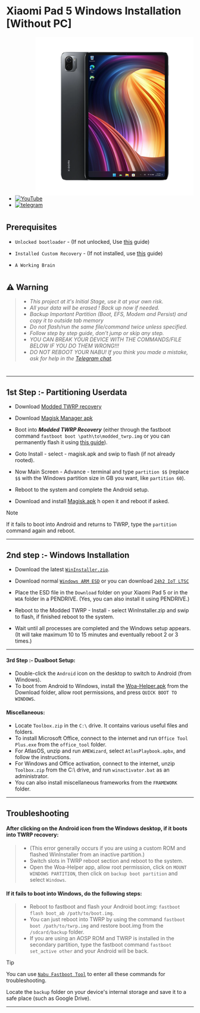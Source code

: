 # Xiaomi Pad 5 Windows Installation [Without PC]
<img align="right" src="nabu.png" width="425" alt="Windows 11 Running On A Xiaomi Pad 5">

- [![YouTube](https://github.com/Kumar-Jy/Windows-in-PocoF1-Without-PC/assets/20044626/3abc8b52-c5c6-4495-b623-d1312195d639)](https://youtu.be/57yx5eoBu5U)
- [![telegram](https://img.shields.io/badge/chat-telegram-brightgreen.svg?logo=telegram&style=flat-square)](https://t.me/WinInstaller)
#

## Prerequisites
- ```Unlocked bootloader``` - (If not unlocked, Use [this](https://github.com/erdilS/Port-Windows-11-Xiaomi-Pad-5/blob/main/guide/English/unlock-bootloader-en.md) guide)

- `Installed Custom Recovery` - (If not installed, use [this](TWRPInstallation.md) guide)

-  ```A Working Brain```
#

## ⚠️ Warning
> - _This project at it's Initial Stage, use it at your own risk._
> - _All your data will be erased ! Back up now if needed._
> - _Backup Important Partition (Boot, EFS, Modem and Persist) and copy it to outside tab memory_
> - _Do not flash/run the same file/command twice unless specified._
> - _Follow step by step guide, don't jump or skip any step._
> - _YOU CAN BREAK YOUR DEVICE WITH THE COMMANDS/FILE BELOW IF YOU DO THEM WRONG!!!_
> - _DO NOT REBOOT YOUR NABU! If you think you made a mistake, ask for help in the [Telegram chat](https://t.me/WinInstaller)._
#

---

## 1st Step :- Partitioning Userdata
- Download [Modded TWRP recovery](https://github.com/Kumar-Jy/Windows-in-NABU-Without-PC/releases/tag/Modded-TWRP-Recovery)
  
- Download [Magisk Manager apk](https://github.com/topjohnwu/Magisk/releases)
  
- Boot into _**Modded TWRP Recovery**_ (either through the fastboot command `fastboot boot \path\to\modded_twrp.img` or you can permanently flash it using [this guide](https://github.com/Kumar-Jy/Windows-in-NABU-Without-PC/blob/main/guide/TWRPInstallation.md)).

- Goto Install - select - magisk.apk and swip to flash (if not already rooted).

- Now Main Screen - Advance - terminal and type `partition $$` (replace `$$` with the Windows partition size in GB you want, like `partition 60`).
 
- Reboot to the system and complete the Android setup.
- Download and install [Magisk.apk](https://github.com/topjohnwu/Magisk/releases) h open it and reboot if asked.
  
> [!NOTE]
> If it fails to boot into Android and returns to TWRP, type the `partition` command again and reboot.

---

## 2nd step :- Windows Installation

- Download the latest [`WinInstaller.zip`](https://github.com/Kumar-Jy/Windows-in-NABU-Without-PC/releases/tag/Nabu-WinInstaller).
  
- Download normal [`Windows ARM ESD`](https://arkt-7.github.io/woawin/) or you can download [`24h2 IoT LTSC`](https://drive.google.com/file/d/1WvTUIldcmffprJ2ZrdrLjlKqlz_vSlYa/view?usp=drivesdk)

- Place the ESD file in the `Download` folder on your Xiaomi Pad 5 or in the `WOA` folder in a PENDRIVE. (Yes, you can also install it using PENDRIVE.)
  
- Reboot to the Modded TWRP - Install - select WinInstaller.zip and swip to flash, if finished reboot to the system.
  
- Wait until all processes are completed and the Windows setup appears. (It will take maximum 10 to 15 minutes and eventually reboot 2 or 3 times.)

---

#### 3rd Step :- Dualboot Setup:
- Double-click the `Android` icon on the desktop to switch to Android (from Windows).
- To boot from Android to Windows, install the [Woa-Helper.apk](https://github.com/n00b69/woa-helper/releases) from the Download folder, allow root permissions, and press `QUICK BOOT TO WINDOWS`.

#### Miscellaneous:
- Locate `Toolbox.zip` in the `C:\` drive. It contains various useful files and folders.
- To install Microsoft Office, connect to the internet and run `Office Tool Plus.exe` from the `office_tool` folder.
- For AtlasOS, unzip and run `AMEWizard`, select `AtlasPlaybook.apbx`, and follow the instructions.
- For Windows and Office activation, connect to the internet, unzip `Toolbox.zip` from the C:\ drive, and run `winactivator.bat` as an administrator.
- You can also install miscellaneous frameworks from the `FRAMEWORK` folder.

---

## Troubleshooting

#### After clicking on the Android icon from the Windows desktop, if it boots into TWRP recovery:
> - (This error generally occurs if you are using a custom ROM and flashed WinInstaller from an inactive partition.)
> - Switch slots in TWRP reboot section and reboot to the system.
> - Open the Woa-Helper app, allow root permission, click on `MOUNT WINDOWS PARTITION`, then click on `backup boot partition` and select `Windows`.

#### If it fails to boot into Windows, do the following steps:
> - Reboot to fastboot and flash your Android boot.img: `fastboot flash boot_ab /path/to/boot.img`.
> - You can just reboot into TWRP by using the command `fastboot boot /path/to/twrp.img` and restore boot.img from the `/sdcard/backup` folder.
> - If you are using an AOSP ROM and TWRP is installed in the secondary partition, type the fastboot command `fastboot set_active other` and your Android will be back.

> [!TIP]
> You can use [`Nabu Fastboot Tool`](https://arkt-7.github.io/nabu/) to enter all these commands for troubleshooting.
> 
> Locate the `backup` folder on your device's internal storage and save it to a safe place (such as Google Drive).

---

